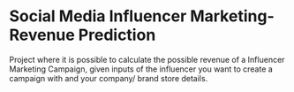 # Social Media Influencer Marketing- Revenue Prediction
Project where it is possible to calculate the possible revenue of a Influencer Marketing Campaign, given inputs of the influencer you want to create a campaign with and your company/ brand store details.
